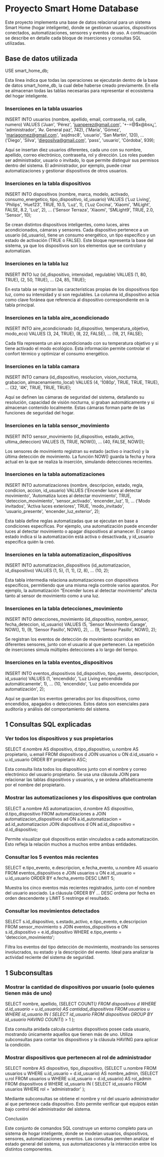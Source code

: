 # Proyecto Smart Home Database

Este proyecto implementa una base de datos relacional para un sistema Smart Home (hogar inteligente), donde se gestionan usuarios, dispositivos conectados, automatizaciones, sensores y eventos de uso. A continuación se describe en detalle cada bloque de inserciones y consultas SQL utilizadas.

## Base de datos utilizada
USE smart_home_db;


Esta línea indica que todas las operaciones se ejecutarán dentro de la base de datos smart_home_db, la cual debe haberse creado previamente. En ella se almacenan todas las tablas necesarias para representar el ecosistema del hogar inteligente.

### Inserciones en la tabla usuarios
INSERT INTO usuarios (nombre, apellido, email, contraseña, rol, calle, numero) VALUES
('Juan', 'Pérez', 'juanperez@gmail.com', '+-=@$x@bsx¿', 'administrador', 'Av. General paz', 742),
('María', 'Gómez', 'mariagomez@gmail.com', 'asjdnsc8', 'usuario', 'San Martín', 120),
...
('Diego', 'Silva', 'diegosilva@gmail.com', 'pass', 'usuario', 'Córdoba', 939);


Aquí se insertan diez usuarios diferentes, cada uno con su nombre, apellido, correo electrónico, contraseña, rol y dirección.
Los roles pueden ser administrador, usuario o invitado, lo que permite distinguir sus permisos dentro del sistema.
El administrador, por ejemplo, puede crear automatizaciones y gestionar dispositivos de otros usuarios.

### Inserciones en la tabla dispositivos
INSERT INTO dispositivos (nombre, marca, modelo, activado, consumo_energetico, tipo_dispositivo, id_usuario) VALUES
('Luz Living', 'Philips', 'Hue123', TRUE, 10.5, 'Luz', 1),
('Luz Cocina', 'Xiaomi', 'MiLight', FALSE, 8.2, 'Luz', 2),
...
('Sensor Terraza', 'Xiaomi', 'SMLight9', TRUE, 2.0, 'Sensor', 10);


Se crean distintos dispositivos inteligentes, como luces, aires acondicionados, cámaras y sensores.
Cada dispositivo pertenece a un usuario (id_usuario), tiene un consumo energético, un tipo específico y un estado de activación (TRUE o FALSE).
Este bloque representa la base del sistema, ya que los dispositivos son los elementos que se controlan y automatizan.

### Inserciones en la tabla luz
INSERT INTO luz (id_dispositivo, intensidad, regulable) VALUES
(1, 80, TRUE),
(2, 50, TRUE),
...
(24, 85, TRUE);


En esta tabla se registran las características propias de los dispositivos tipo luz, como su intensidad y si son regulables.
La columna id_dispositivo actúa como clave foránea que referencia al dispositivo correspondiente en la tabla principal.

### Inserciones en la tabla aire_acondicionado
INSERT INTO aire_acondicionado (id_dispositivo, temperatura_objetivo, modo_eco) VALUES
(3, 24, TRUE),
(8, 22, FALSE),
...
(18, 21, FALSE);


Cada fila representa un aire acondicionado con su temperatura objetivo y si tiene activado el modo ecológico.
Esta información permite controlar el confort térmico y optimizar el consumo energético.

### Inserciones en la tabla camara
INSERT INTO camara (id_dispositivo, resolucion, vision_nocturna, grabacion, almacenamiento_local) VALUES
(4, '1080p', TRUE, TRUE, TRUE),
...
(32, '4K', TRUE, TRUE, TRUE);


Aquí se definen las cámaras de seguridad del sistema, detallando su resolución, capacidad de visión nocturna, si graban automáticamente y si almacenan contenido localmente.
Estas cámaras forman parte de las funciones de seguridad del hogar.

### Inserciones en la tabla sensor_movimiento
INSERT INTO sensor_movimiento (id_dispositivo, estado_activo, ultima_deteccion) VALUES
(5, TRUE, NOW()),
...
(40, FALSE, NOW());


Los sensores de movimiento registran su estado (activo o inactivo) y la última detección de movimiento.
La función NOW() guarda la fecha y hora actual en la que se realiza la inserción, simulando detecciones recientes.

### Inserciones en la tabla automatizaciones
INSERT INTO automatizaciones (nombre, descripcion, estado, regla, condicion, accion, id_usuario) VALUES
('Encender luces al detectar movimiento', 'Automatiza luces al detectar movimiento', TRUE, 'deteccion_movimiento', 'sensor_activado', 'encender_luz', 1),
...
('Modo invitados', 'Activa luces exteriores', TRUE, 'modo_invitado', 'usuario_presente', 'encender_luz_exterior', 2);


Esta tabla define reglas automatizadas que se ejecutan en base a condiciones específicas.
Por ejemplo, una automatización puede encender luces al detectar movimiento o apagar dispositivos al amanecer.
El campo estado indica si la automatización está activa o desactivada, y id_usuario especifica quién la creó.

### Inserciones en la tabla automatizacion_dispositivos
INSERT INTO automatizacion_dispositivos (id_automatizacion, id_dispositivo) VALUES
(1, 5), (1, 1), (2, 8), ...
(10, 2);


Esta tabla intermedia relaciona automatizaciones con dispositivos específicos, permitiendo que una misma regla controle varios aparatos.
Por ejemplo, la automatización “Encender luces al detectar movimiento” afecta tanto al sensor de movimiento como a una luz.

### Inserciones en la tabla detecciones_movimiento
INSERT INTO detecciones_movimiento (id_dispositivo, nombre_sensor, fecha_deteccion, id_usuario) VALUES
(5, 'Sensor Movimiento Garage', NOW(), 1),
(9, 'Sensor Pasillo', NOW(), 2),
...
(9, 'Sensor Pasillo', NOW(), 2);


Se registran los eventos de detección de movimiento ocurridos en diferentes sensores, junto con el usuario al que pertenecen.
La repetición de inserciones simula múltiples detecciones a lo largo del tiempo.

### Inserciones en la tabla eventos_dispositivos
INSERT INTO eventos_dispositivos (id_dispositivo, tipo_evento, descripcion, id_usuario) VALUES
(1, 'encendido', 'Luz Living encendida automáticamente', 1),
...
(10, 'encendido', 'Luz patio encendida por automatización', 2);


Aquí se guardan los eventos generados por los dispositivos, como encendidos, apagados o detecciones.
Estos datos son esenciales para auditoría y análisis del comportamiento del sistema.

## 1 Consultas SQL explicadas
### Ver todos los dispositivos y sus propietarios
SELECT d.nombre AS dispositivo, d.tipo_dispositivo, u.nombre AS propietario, u.email
FROM dispositivos d
JOIN usuarios u ON d.id_usuario = u.id_usuario
ORDER BY propietario ASC;


Esta consulta lista todos los dispositivos junto con el nombre y correo electrónico del usuario propietario.
Se usa una cláusula JOIN para relacionar las tablas dispositivos y usuarios, y se ordena alfabéticamente por el nombre del propietario.

### Mostrar las automatizaciones y los dispositivos que controlan
SELECT a.nombre AS automatizacion, d.nombre AS dispositivo, d.tipo_dispositivo
FROM automatizaciones a
JOIN automatizacion_dispositivos ad ON a.id_automatizacion = ad.id_automatizacion
JOIN dispositivos d ON ad.id_dispositivo = d.id_dispositivo;


Permite visualizar qué dispositivos están vinculados a cada automatización.
Esto refleja la relación muchos a muchos entre ambas entidades.

### Consultar los 5 eventos más recientes
SELECT e.tipo_evento, e.descripcion, e.fecha_evento, u.nombre AS usuario
FROM eventos_dispositivos e
JOIN usuarios u ON e.id_usuario = u.id_usuario
ORDER BY e.fecha_evento DESC
LIMIT 5;


Muestra los cinco eventos más recientes registrados, junto con el nombre del usuario asociado.
La cláusula ORDER BY ... DESC ordena por fecha en orden descendente y LIMIT 5 restringe el resultado.

### Consultar los movimientos detectados
SELECT s.id_dispositivo, s.estado_activo, e.tipo_evento, e.descripcion
FROM sensor_movimiento s
JOIN eventos_dispositivos e ON s.id_dispositivo = e.id_dispositivo
WHERE e.tipo_evento = 'deteccion_movimiento';


Filtra los eventos del tipo detección de movimiento, mostrando los sensores involucrados, su estado y la descripción del evento.
Ideal para analizar la actividad reciente del sistema de seguridad.

## 1 Subconsultas
 ### Mostrar la cantidad de dispositivos por usuario (solo quienes tienen más de uno)
SELECT nombre, apellido,
       (SELECT COUNT(*) 
        FROM dispositivos d 
        WHERE d.id_usuario = u.id_usuario) AS cantidad_dispositivos
FROM usuarios u
WHERE id_usuario IN (
    SELECT id_usuario 
    FROM dispositivos
    GROUP BY id_usuario
    HAVING COUNT(*) > 1
);


Esta consulta anidada calcula cuántos dispositivos posee cada usuario, mostrando únicamente aquellos que tienen más de uno.
Utiliza subconsultas para contar los dispositivos y la cláusula HAVING para aplicar la condición.

### Mostrar dispositivos que pertenecen al rol de administrador
SELECT 
    nombre AS dispositivo,
    tipo_dispositivo,
    (SELECT u.nombre FROM usuarios u WHERE u.id_usuario = d.id_usuario) AS nombre_admin,
    (SELECT u.rol FROM usuarios u WHERE u.id_usuario = d.id_usuario) AS rol_admin
FROM dispositivos d
WHERE id_usuario IN (
    SELECT id_usuario 
    FROM usuarios 
    WHERE rol = 'administrador'
);


Mediante subconsultas se obtiene el nombre y rol del usuario administrador al que pertenece cada dispositivo.
Esto permite verificar qué equipos están bajo control del administrador del sistema.

Conclusión

Este conjunto de comandos SQL construye un entorno completo para un sistema de hogar inteligente, donde se modelan usuarios, dispositivos, sensores, automatizaciones y eventos.
Las consultas permiten analizar el estado general del sistema, sus automatizaciones y la interacción entre los distintos componentes.